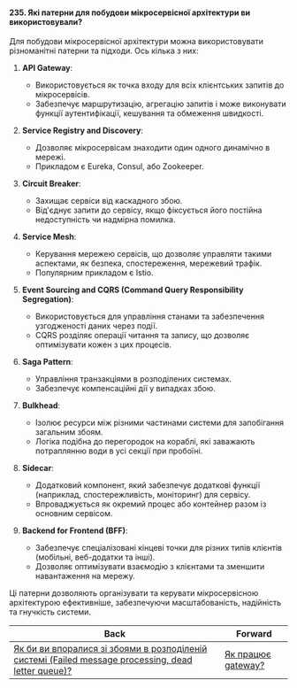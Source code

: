 #### 235. Які патерни для побудови мікросервісної архітектури ви використовували?

Для побудови мікросервісної архітектури можна використовувати різноманітні патерни та підходи. Ось кілька з них:

1. **API Gateway**:
   - Використовується як точка входу для всіх клієнтських запитів до мікросервісів.
   - Забезпечує маршрутизацію, агрегацію запитів і може виконувати функції аутентифікації, кешування та обмеження швидкості.

2. **Service Registry and Discovery**:
   - Дозволяє мікросервісам знаходити один одного динамічно в мережі.
   - Прикладом є Eureka, Consul, або Zookeeper.

3. **Circuit Breaker**:
   - Захищає сервіси від каскадного збою.
   - Від'єднує запити до сервісу, якщо фіксується його постійна недоступність чи надмірна помилка.

4. **Service Mesh**:
   - Керування мережею сервісів, що дозволяє управляти такими аспектами, як безпека, спостереження, мережевий трафік.
   - Популярним прикладом є Istio.

5. **Event Sourcing and CQRS (Command Query Responsibility Segregation)**:
   - Використовується для управління станами та забезпечення узгодженості даних через події.
   - CQRS розділяє операції читання та запису, що дозволяє оптимізувати кожен з цих процесів.

6. **Saga Pattern**:
   - Управління транзакціями в розподілених системах.
   - Забезпечує компенсаційні дії у випадках збою.

7. **Bulkhead**:
   - Ізолює ресурси між різними частинами системи для запобігання загальним збоям.
   - Логіка подібна до перегородок на кораблі, які заважають потраплянню води в усі секції при пробоїні.

8. **Sidecar**:
   - Додатковий компонент, який забезпечує додаткові функції (наприклад, спостережливість, моніторинг) для сервісу.
   - Впроваджується як окремий процес або контейнер разом із основним сервісом.

9. **Backend for Frontend (BFF)**:
   - Забезпечує спеціалізовані кінцеві точки для різних типів клієнтів (мобільні, веб-додатки та інші).
   - Дозволяє оптимізувати взаємодію з клієнтами та зменшити навантаження на мережу.

Ці патерни дозволяють організувати та керувати мікросервісною архітектурою ефективніше, забезпечуючи масштабованість, надійність та гнучкість системи.

| Back | Forward |
|---|---|
| [Як би ви впоралися зі збоями в розподіленій системі (Failed message processing, dead letter queue)?](/ua/senior/microservices/how-would-you-handle-failures-in-a-distributed-system-failed-message-processing-dead-letter-queue.md)  | [Як працює gateway?](/ua/senior/microservices/how-does-a-gateway-work.md) |